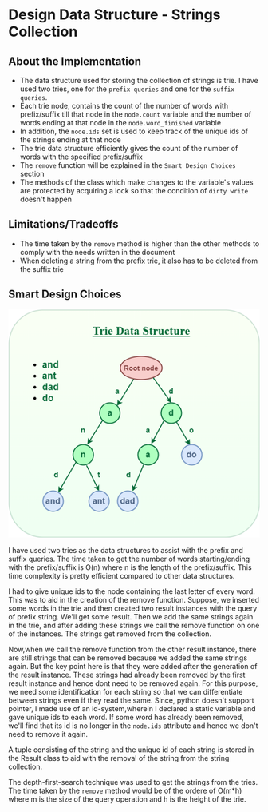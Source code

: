 # Design Data Structure - Strings Collection

## About the Implementation

- The data structure used for storing the collection of strings is trie. I have used two tries, one for the `prefix queries` and one for the `suffix queries`.
- Each trie node, contains the count of the number of words with prefix/suffix till that node in the `node.count` variable and the number of words ending at that node in the `node.word_finished` variable
- In addition, the `node.ids` set is used to keep track of the unique ids of the strings ending at that node
- The trie data structure efficiently gives the count of the number of words with the specified prefix/suffix
- The `remove` function will be explained in the `Smart Design Choices` section
- The methods of the class which make changes to the variable's values are protected by acquiring a lock so that the condition of `dirty write` doesn't happen


## Limitations/Tradeoffs

- The time taken by the `remove` method is higher than the other methods to comply with the needs written in the document
- When deleting a string from the prefix trie, it also has to be deleted from the suffix trie

## Smart Design Choices

<img src="trie.png">

I have used two tries as the data structures to assist with the prefix and suffix queries. The time taken to get the number of words starting/ending with the prefix/suffix is O(n) where n is the length of the prefix/suffix. This time complexity is pretty efficient compared to other data structures.

I had to give unique ids to the node containing the last letter of every word. This was to aid in the creation of the remove function. Suppose, we inserted some words in the trie and then created two result instances with the query of prefix string. We'll get some result. Then we add the same strings again in the trie, and after adding these strings we call the remove function on one of the instances. The strings get removed from the collection. 

Now,when we call the remove function from the other result instance, there are still strings that can be removed because we added the same strings again. But the key point here is that they were added after the generation of the result instance. These strings had already been removed by the first result instance and hence dont need to be removed again. For this purpose, we need some identification for each string so that we can differentiate between strings even if they read the same. Since, python doesn't support pointer, I made use of an id-system,wherein I declared a static variable and gave unique ids to each word. If some word has already been removed, we'll find that its id is no longer in the `node.ids` attribute and hence we don't need to remove it again.

A tuple consisting of the string and the unique id of each string is stored in the Result class to aid with the removal of the string from the string collection.

The depth-first-search technique was used to get the strings from the tries. The time taken by the `remove` method would be of the ordere of O(m*h) where m is the size of the query operation and h is the height of the trie.

